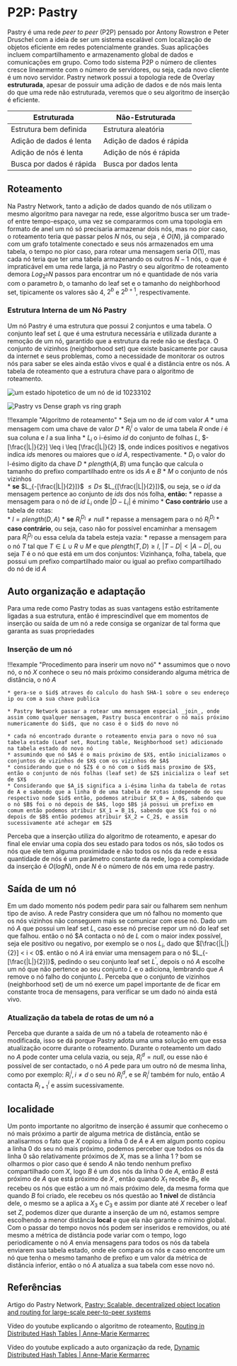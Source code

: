 # P2P: Pastry

Pastry é uma rede _peer to peer_ (P2P) pensado por Antony Rowstron e Peter Druschel com a ideia de ser um sistema escalável
com localização de objetos eficiente em redes potencialmente grandes. Suas aplicações incluem compartilhamento e armazenamento global de dados e comunicações
em grupo. Como todo sistema P2P o número de clientes cresce linearmente com o número de servidores, ou seja, cada novo cliente é um novo servidor. Pastry network possui a topologia rede de Overlay **estruturada**, apesar de possuir uma adição de dados e de nós mais lenta do que uma rede não estruturada, veremos
que o seu algoritmo de inserção é eficiente.  

 Estruturada                      | Não-Estruturada 
----------------------------------|---------------------------
 Estrutura bem definida           | Estrutura aleatória
 Adição de dados é lenta          | Adição de dados é rápida
 Adição de nós é lenta            | Adição de nós é rápida
 Busca por dados é rápida         | Busca por dados lenta


<!-- steal this film.mov -->

## Roteamento

Na Pastry Network, tanto a adição de dados quando de nós utilizam o mesmo
algoritmo para navegar na rede, esse algoritmo busca ser um trade-of entre
tempo-espaço, uma vez se compararmos com uma topologia em formato de anel um
nó só precisaria armazenar dois nós, mas  no pior caso, o roteamento teria que passar pelos $N$ nós, ou seja , é $O(N)$, já comparado com um grafo totalmente conectado e seus nós armazenados em uma tabela, o tempo no pior caso, para rotear uma mensagem seria $O(1)$, mas cada nó teria que ter uma tabela armazenando os outros $N-1$ nós,
o que é impraticável em uma rede larga, já no Pastry o seu algoritmo de roteamento
demora $Log_{2^{b}}N$ passos para encontrar um nó e quantidade de nós varia com o
parametro $b$, o tamanho do leaf set  e o tamanho do neighborhood set, tipicamente
os valores são $4$, $2^{b}$ e $2^{b+1}$, respectivamente.


### Estrutura Interna de um Nó Pastry

Um nó Pastry é uma estrutura que possui 2 conjuntos e uma tabela.
O conjunto leaf set $L$ que é uma estrutura necessária e utilizada
durante a remoção de um nó, garantido que a estrutura da rede não se desfaça.
O conjunto de vizinhos (neighborhood set) que existe basicamente por causa da
internet e seus problemas, como a necessidade de monitorar os outros nós para
saber se eles ainda estão vivos e qual é a distância entre os nós. A tabela de
roteamento que a estrutura chave para o algoritmo de roteamento.



![um estado hipotetico de um nó de id 10233102](../drawings/pastryNode.drawio#0)  



![Pastry vs Dense graph vs ring graph](../drawings/dense_vs_pastry.drawio#0)



!!!example "Algoritmo de roteamento"
    * Seja um no de $id$ com valor $A$
    * uma mensagem com uma chave de valor $D$
    * $R^{i}_{l}$ o valor de uma tabela $R$ onde $i$ é sua coluna e $l$ a sua linha
    * $L_i$ o i-ésimo $id$ do conjunto de folhas $L$, $-[\frac{|L|}{2}] \leq i \leq [\frac{|L|}{2} ]$, onde indices positivos e negativos indica $id$s menores ou maiores que o $id$ $A$, respectivamente.
    * $D_{l}$ o valor do l-ésimo digito da chave $D$
    * $plength(A,B)$ uma função que calcula o tamanho do prefixo compartilhado entre os ids $A$ e $B$
    * $M$ o conjunto de nós vizinhos  
    * **se** $L_{-[\frac{|L|}{2}]}$ $\leq D  \leq$ $L_{[\frac{|L|}{2}]}$, ou seja, se o $id$ da mensagem pertence ao conjunto de $ids$ dos nós folha, **então:** 
        * repasse a mensagem para o nó de $id$ $L_i$ onde $| D - L_i|$ é minimo
    * **Caso contrário** use  a tabela de rotas:   
        * $l = plength(D,A)$
        * **se** $R^{D_l}_{l} \neq null$
            * repasse a mensagem para o nó  $R^{D_l}_{l}$
        * **caso contrário**, ou seja, caso não for possível encaminhar a mensagem para $R^{D_l}_{l}$ ou essa celula da tabela esteja vazia:
            *  repasse a mensagem para o nó $T$ tal que $T \in L \cup R \cup M$ e que  $plength(T,D) \geq l$, $|T- D| < |A -D|$, ou seja $T$ é o nó que está em um dos conjuntos: Vizinhança, folha, tabela, que possui um prefixo compartilhado maior ou igual ao prefixo compartilhado do nó de id $A$


## Auto organização e adaptação

Para uma rede como Pastry todas as suas vantagens estão estritamente ligadas a sua estrutura, então é imprescindível que em momentos de inserção ou saída de um nó a rede consiga se organizar de tal forma que garanta as suas propriedades

### Inserção de um nó


!!!example "Procedimento para inserir um novo nó"
    * assumimos que o novo nó, o nó $X$ conhece o seu nó mais próximo considerando alguma métrica de distância, o nó $A$ 

    * gera-se o $id$ atraves do calculo do hash SHA-1 sobre o seu endereço ip ou com a sua chave publica

    * Pastry Network passar a rotear uma mensagem especial _join_, onde assim como qualquer mensagem, Pastry busca encontrar o nó mais próximo numericamente do $id$, que no caso é o $id$ do novo nó

    * cada nó encontrado durante o roteamento envia para o novo nó sua tabela estado (Leaf set, Routing table, Neighborhood set) adicionado na tabela estado do novo nó
    * assumindo que nó $A$ é o mais próximo de $X$, então inicializamos o conjuntos de vizinhos de $X$ com os vizinhos de $A$
    * considerando que o nó $Z$ é o nó com o $id$ mais proximo de $X$, então o conjunto de nós folhas (leaf set) de $Z$ inicializa o leaf set de $X$
    * Considerando que $A_i$ significa a i-ésima linha da tabela de rotas de A e sabendo que a linha 0 de uma tabela de rotas independe do seu respectivo node $id$ então, podemos atribuir $X_0 = A_0$, sabendo que o nó $B$ foi o nó depois de $A$, logo $B$ já possui um prefixo em comum então podemos atribuir $X_1 = B_1$, sabendo que $C$ foi o nó depois de $B$ então podemos atribuir $X_2 = C_2$, e assim sucessivamente até achegar em $Z$   

Perceba que a inserção utiliza do algoritmo de roteamento, e apesar do final ele enviar uma copia dos seu estado para todos os nós, são todos os nós que ele tem alguma proximidade e não todos os nós da rede e essa quantidade de nós é um parâmetro
constante da rede, logo  a complexidade da inserção é $O(logN)$, onde $N$ é o número
de nós em uma rede pastry. 


## Saída de um nó

Em um dado momento nós podem pedir para sair ou falharem sem nenhum tipo de aviso. A rede Pastry considera que um nó falhou no momento que os nós vizinhos não conseguem mais se comunicar com esse nó. Dado um nó $A$ que possui um leaf set $L$, caso esse nó precise repor um nó do leaf set que falhou. então o nó $A contacta o nó de $L$ com o maior index possível, seja ele positivo ou negativo, por exemplo se o nos $L_i$, dado que $[\frac{|L|}{2}] < i < 0$. então o nó $A$ irá enviar uma mensagem para o nó $L_{-[\frac{|L|}{2}]}$, pedindo o seu conjunto leaf set $L^{'}$, depois o nó $A$ escolhe um nó que não pertence ao seu conjunto $L$ e o adiciona, lembrando que $A$ remove o nó falho do conjunto $L$. Perceba que o conjunto de vizinhos (neighborhood set) de um nó exerce um papel importante de de ficar em constante troca de mensagens, para verificar se um dado nó ainda está vivo.

### Atualização da tabela de rotas de um nó a 

Perceba que durante a saída de um nó a tabela de roteamento não é modificada, isso se
dá porque Pastry adota uma uma solução em que essa atualização ocorre durante o roteamento. Durante o roteamento um dado no $A$ pode conter uma celula vazia, ou seja,
$R^{d}_{l} = null$, ou esse não é possível de ser contactado, o nó $A$ pede para um
outro nó de mesma linha, como por exemplo: $R^{i}_{l}, i\neq d$ o seu nó $R^{d}_{l}$, e se $R^{i}_{l}$ também for nulo, então $A$ contacta $R^{i}_{l+1}$ e assim sucessivamente. 




## localidade

Um ponto importante no algoritmo de inserção é assumir que conhecemo o nó mais
próximo a partir de alguma metrica de distância, então se analisarmos o fato que
$X$ copiou a linha 0 de $A$ e $A$ em algum ponto copiou a linha 0 do seu nó mais próximo, podemos perceber que todos os nós da linha 0 são relativamente próximos
de $X$, mas se a linha 1 ? bom se olharmos o pior caso que é sendo $A$ não tendo
nenhum prefixo compartilhado com $X$, logo $B$ é um dos nós da linha 0 de $A$, então
$B$ está próximo de $A$ que está próximo de $X$ , então quando $X_1$ recebe $B_1$,
ele recebeu os nós que estão a um nó mais próximo dele, da mesma forma que quando $B$ foi criado, ele recebeu os nós questão ao **1 nível** de distância dele, o mesmo se
a aplica a $X_3$ e $C_3$ e assim por diante até $X$ receber o leaf set $Z$, podemos
dizer que durante a inserção de um nó, estamos sempre escolhendo a menor distância
**local** e que ela não garante o mínimo global. Com o passar do tempo novos nós podem
ser inseridos e removidos, ou até mesmo a métrica de distância pode variar com o
tempo, logo periodicamente o nó $A$ envia mensagens para todos os nós da tabela
enviarem sua tabela estado, onde ele compara os nós e caso encontre um nó que tenha o mesmo tamanho de prefixo e um valor da métrica de distância inferior, então o nó $A$
atualiza a sua tabela com esse novo nó. 

## Referências

Artigo do Pastry Network, [Pastry: Scalable, decentralized object location and
routing for large-scale peer-to-peer systems](https://rdcu.be/cABRL)

Vídeo do youtube explicando o algoritmo de roteamento, [Routing in Distributed Hash Tables | Anne-Marie Kermarrec](https://www.youtube.com/watch?v=WqQRQz_XYg4&ab_channel=Wandida%2CEPFL)

Vídeo do youtube explicado a auto organização da rede, [Dynamic Distributed Hash Tables | Anne-Marie Kermarrec](https://www.youtube.com/watch?v=p8iugvHeGcg&ab_channel=Wandida%2CEPFL)